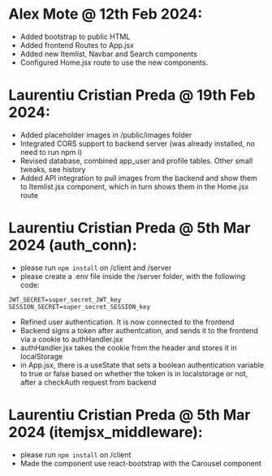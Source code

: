 # Alex Mote @ 12th Feb 2024:
- Added bootstrap to public HTML
- Added frontend Routes to App.jsx
- Added new Itemlist, Navbar and Search components
- Configured Home.jsx route to use the new components.

# Laurentiu Cristian Preda @ 19th Feb 2024:
- Added placeholder images in /public/images folder
- Integrated CORS support to backend server (was already installed, no need to run npm i)
- Revised database, combined app_user and profile tables. Other small tweaks, see history
- Added API integration to pull images from the backend and show them to Itemlist.jsx component, which in turn shows them in the Home.jsx route

# Laurentiu Cristian Preda @ 5th Mar 2024 (auth_conn):
- please run `npm install` on /client and /server
- please create a .env file inside the /server folder, with the following code:
```
JWT_SECRET=super_secret_JWT_key
SESSION_SECRET=super_secret_SESSION_key
```
- Refined user authentication. It is now connected to the frontend
- Backend signs a token after authentcation, and sends it to the frontend via a cookie to authHandler.jsx
- authHandler.jsx takes the cookie from the header and stores it in localStorage
- in App.jsx, there is a useState that sets a boolean authentication variable to true or false based on whether the token is in localstorage or not, after a checkAuth request from backend

# Laurentiu Cristian Preda @ 5th Mar 2024 (itemjsx_middleware):
- please run `npm install` on /client
- Made the component use react-bootstrap with the Carousel component